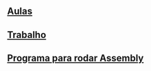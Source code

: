 ## <a href="./Aulas">Aulas</a>

## <a href="./Trabalho">Trabalho</a>

## <a href="./Mars4_5.jar">Programa para rodar Assembly</a>